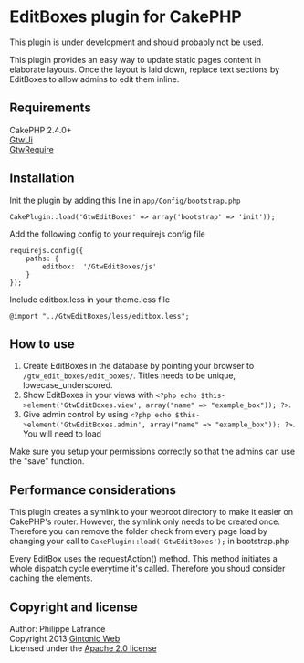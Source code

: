 # EditBoxes plugin for CakePHP

This plugin is under development and should probably not be used.

This plugin provides an easy way to update static pages content in elaborate layouts. Once the layout is laid down, replace text sections by EditBoxes to allow admins to edit them inline.

## Requirements

CakePHP 2.4.0+  
[GtwUi](https://github.com/Phillaf/GtwUi)  
[GtwRequire](https://github.com/Phillaf/GtwRequire)

## Installation

Init the plugin by adding this line in `app/Config/bootstrap.php`

    CakePlugin::load('GtwEditBoxes' => array('bootstrap' => 'init'));
    
Add the following config to your requirejs config file

    requirejs.config({
        paths: {
            editbox:  '/GtwEditBoxes/js'
        }
    });
    
Include editbox.less in your theme.less file

    @import "../GtwEditBoxes/less/editbox.less";
    
## How to use

1. Create EditBoxes in the database by pointing your browser to `/gtw_edit_boxes/edit_boxes/`. Titles needs to be unique, lowecase_underscored.
2. Show EditBoxes in your views with `<?php echo $this->element('GtwEditBoxes.view', array("name" => "example_box")); ?>`.
3. Give admin control by using `<?php echo $this->element('GtwEditBoxes.admin', array("name" => "example_box")); ?>`. You will need to load 

Make sure you setup your permissions correctly so that the admins can use the "save" function.

## Performance considerations
    
This plugin creates a symlink to your webroot directory to make it easier on CakePHP's router. However, the symlink only needs to be created once. Therefore you can remove the folder check from every page load by changing your call to `CakePlugin::load('GtwEditBoxes');` in bootstrap.php

Every EditBox uses the requestAction() method. This method initiates a whole dispatch cycle everytime it's called. Therefore you shoud consider caching the elements.
    
## Copyright and license
Author: Philippe Lafrance  
Copyright 2013 [Gintonic Web](http://gintonicweb.com)  
Licensed under the [Apache 2.0 license](http://www.apache.org/licenses/LICENSE-2.0.html)
